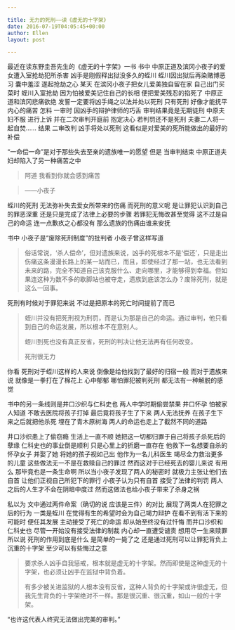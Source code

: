 ```yaml
---

title: 无力的死刑——读《虚无的十字架》
date: 2016-07-19T04:05:45+00:00
author: Ellen
layout: post

---
```

最近在读东野圭吾先生的《虚无的十字架》一书 书中 中原正道及滨冈小夜子的爱女遭入室抢劫犯所杀害 凶手是刚假释出狱没多久的蛭川 蛭川因出狱后再染赌博恶习 囊中羞涩 遂起抢劫之心 某天 在滨冈小夜子把女儿爱美独自留在家 自己出门买菜时 蛭川入室抢劫 因为怕被爱美记住自己的长相 便把爱美残忍的掐死了<!--more--> 中原正道和滨冈悲痛欲绝 发誓一定要将凶手绳之以法并处以死刑 只有死刑 好像才能抚平内心的痛苦 怎料 一审时 因凶手的辩护律师的巧舌 审判结果竟是无期徒刑 中原夫妇不服 进行上诉 并在二次审判开庭前 抱定决心 若判罚还不是死刑 夫妻二人将一起自焚…… 结果 二审改判 凶手将处以死刑 这看似是对爱美的死所能做出的最好的补偿

“一命偿一命”是对于那些失去至亲的遗族唯一的愿望 但是 当审判结束 中原正道夫妇却陷入了另一种痛苦之中

> 阿道 我看到你就会感到痛苦

> ——小夜子

蛭川的死刑 无法弥补失去爱女所带来的伤痛 而死刑的意义呢 是让罪犯认识到自己的罪恶深重 还是只是完成了法律上必要的步骤 若罪犯无悔改甚至觉得 这不过是自己的命运 连一点歉疚之心都没有 那么遗族的伤痛由谁来安抚

书中 小夜子是“废除死刑制度”的批判者 小夜子曾这样写道

> 俗话常说，‘杀人偿命’，但对遗族来说，凶手的死根本不是‘偿还’，只是走出伤痛这条漫漫长路上的某一站而已，而且，即使经过了那一站，也无法看到未来的路，完全不知道自己该克服什么、走向哪里，才能够得到幸福。但如果连这种为数不多的歇脚站也被夺走，遗族到底该怎么办？废除死刑，就是这么一回事。

死刑有时候对于罪犯来说 不过是把原本的死亡时间提前了而已

> 蛭川并没有把死刑视为刑罚，而是认为那是自己的命运。通过审判，他只看到自己的命运发展，所以根本不在意别人。
> 
> 蛭川到死也没有真正反省，死刑的判决让他无法再有任何改变。
> 
> 死刑很无力

你看 死刑对于蛭川这样的人来说 倒像是给他找到了最好的归宿一般 而对于遗族来说 就像是一拳打在了棉花上 心中郁郁 哪怕罪犯被判死刑 都无法有一种解脱的感觉

书中的另一条线则是井口沙织与仁科史也 两人中学时期偷尝禁果 井口怀孕 怕被家人知道 不敢去医院将孩子打掉 最后竟将孩子生了下来 两人无法抚养 在孩子生下来之后就把他杀死 埋在了青木原树海 两人的命运也走上了截然不同的道路

井口沙织患上了偷窃瘾 生活上一直不顺 她把这一切都归罪于自己将孩子杀死后的孽缘 仁科史也的事业倒是顺利 只是心里上的折磨一直存在 他救下一名想要自杀的怀孕女子 并娶了她 将她的孩子视如己出 他作为一名儿科医生 竭尽全力救治更多的儿童 这些做法无一不是在救赎自己的罪过 然而这对于已经死去的婴儿来说 有用么 那毕竟也是一条生命啊 所以当小夜子发现了两人的秘密时 就极力主张让他们去自首 让他们正视自己所犯下的罪行 小夜子认为只有自首 接受了法律的判罚 两人之后的人生才不会在阴暗中度过 然而这做法也给小夜子带来了杀身之祸

私以为 文中通过两件命案（确切的说 应该是三件）的对比 展现了两类人在犯罪之后的行为 一类是蛭川 在觉得有生的希望时会为自己竭力辩护 在看不到有活下来的可能时 便任其发展 主动接受了死亡的命运 却从始至终没有过忏悔 而井口沙织和仁科史也 尽管一开始没有接受法律的制裁 内心却一直遭受谴责 想用尽一生来赎罪 所以说 死刑的作用到底是什么 是简单的一毙了之 还是通过死刑可以让罪犯背负上沉重的十字架 至少可以有些悔过之意

> 要求杀人凶手自我惩戒，根本就是虚无的十字架。然而即使是这种虚无的十字架，也必须让凶手在监狱中背负着。
> 
> 有多少被关进监狱的人根本没有反省，这种人背负的十字架或许很虚无，但我先生背负的十字架绝对不一样。那是很沉重、很沉重，如山一般的十字架。

“也许这代表人终究无法做出完美的审判。”